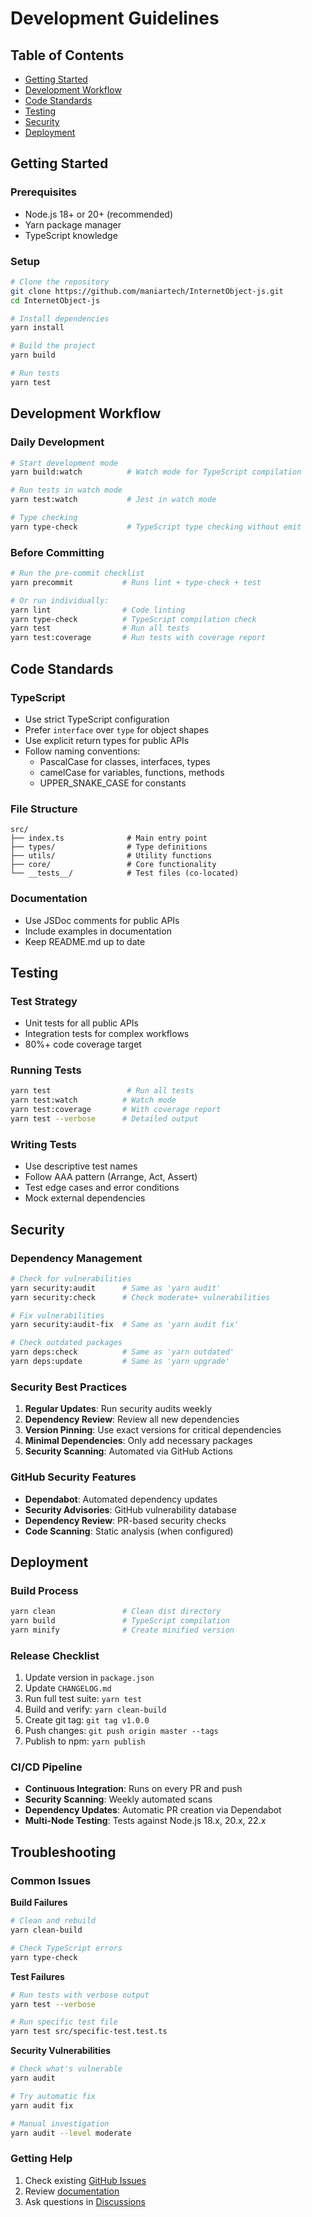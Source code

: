# Development Guidelines

## Table of Contents
- [Getting Started](#getting-started)
- [Development Workflow](#development-workflow)
- [Code Standards](#code-standards)
- [Testing](#testing)
- [Security](#security)
- [Deployment](#deployment)

## Getting Started

### Prerequisites
- Node.js 18+ or 20+ (recommended)
- Yarn package manager
- TypeScript knowledge

### Setup
```bash
# Clone the repository
git clone https://github.com/maniartech/InternetObject-js.git
cd InternetObject-js

# Install dependencies
yarn install

# Build the project
yarn build

# Run tests
yarn test
```

## Development Workflow

### Daily Development
```bash
# Start development mode
yarn build:watch          # Watch mode for TypeScript compilation

# Run tests in watch mode
yarn test:watch           # Jest in watch mode

# Type checking
yarn type-check           # TypeScript type checking without emit
```

### Before Committing
```bash
# Run the pre-commit checklist
yarn precommit           # Runs lint + type-check + test

# Or run individually:
yarn lint                # Code linting
yarn type-check          # TypeScript compilation check
yarn test                # Run all tests
yarn test:coverage       # Run tests with coverage report
```

## Code Standards

### TypeScript
- Use strict TypeScript configuration
- Prefer `interface` over `type` for object shapes
- Use explicit return types for public APIs
- Follow naming conventions:
  - PascalCase for classes, interfaces, types
  - camelCase for variables, functions, methods
  - UPPER_SNAKE_CASE for constants

### File Structure
```
src/
├── index.ts              # Main entry point
├── types/                # Type definitions
├── utils/                # Utility functions
├── core/                 # Core functionality
└── __tests__/            # Test files (co-located)
```

### Documentation
- Use JSDoc comments for public APIs
- Include examples in documentation
- Keep README.md up to date

## Testing

### Test Strategy
- Unit tests for all public APIs
- Integration tests for complex workflows
- 80%+ code coverage target

### Running Tests
```bash
yarn test                 # Run all tests
yarn test:watch          # Watch mode
yarn test:coverage       # With coverage report
yarn test --verbose      # Detailed output
```

### Writing Tests
- Use descriptive test names
- Follow AAA pattern (Arrange, Act, Assert)
- Test edge cases and error conditions
- Mock external dependencies

## Security

### Dependency Management
```bash
# Check for vulnerabilities
yarn security:audit      # Same as 'yarn audit'
yarn security:check      # Check moderate+ vulnerabilities

# Fix vulnerabilities
yarn security:audit-fix  # Same as 'yarn audit fix'

# Check outdated packages
yarn deps:check          # Same as 'yarn outdated'
yarn deps:update         # Same as 'yarn upgrade'
```

### Security Best Practices
1. **Regular Updates**: Run security audits weekly
2. **Dependency Review**: Review all new dependencies
3. **Version Pinning**: Use exact versions for critical dependencies
4. **Minimal Dependencies**: Only add necessary packages
5. **Security Scanning**: Automated via GitHub Actions

### GitHub Security Features
- **Dependabot**: Automated dependency updates
- **Security Advisories**: GitHub vulnerability database
- **Dependency Review**: PR-based security checks
- **Code Scanning**: Static analysis (when configured)

## Deployment

### Build Process
```bash
yarn clean               # Clean dist directory
yarn build               # TypeScript compilation
yarn minify              # Create minified version
```

### Release Checklist
1. Update version in `package.json`
2. Update `CHANGELOG.md`
3. Run full test suite: `yarn test`
4. Build and verify: `yarn clean-build`
5. Create git tag: `git tag v1.0.0`
6. Push changes: `git push origin master --tags`
7. Publish to npm: `yarn publish`

### CI/CD Pipeline
- **Continuous Integration**: Runs on every PR and push
- **Security Scanning**: Weekly automated scans
- **Dependency Updates**: Automatic PR creation via Dependabot
- **Multi-Node Testing**: Tests against Node.js 18.x, 20.x, 22.x

## Troubleshooting

### Common Issues

**Build Failures**
```bash
# Clean and rebuild
yarn clean-build

# Check TypeScript errors
yarn type-check
```

**Test Failures**
```bash
# Run tests with verbose output
yarn test --verbose

# Run specific test file
yarn test src/specific-test.test.ts
```

**Security Vulnerabilities**
```bash
# Check what's vulnerable
yarn audit

# Try automatic fix
yarn audit fix

# Manual investigation
yarn audit --level moderate
```

### Getting Help
1. Check existing [GitHub Issues](https://github.com/maniartech/InternetObject-js/issues)
2. Review [documentation](../README.md)
3. Ask questions in [Discussions](https://github.com/maniartech/InternetObject-js/discussions)
